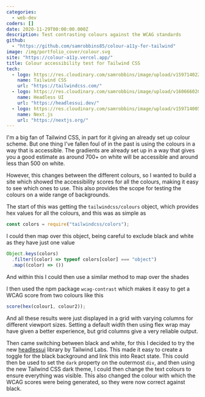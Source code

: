 ```yaml
---
categories:
  - web-dev
coders: []
date: 2020-11-29T00:00:00.000Z
description: Test contrasting colours against the WCAG standards
github:
  - "https://github.com/samrobbins85/colour-a11y-for-tailwind"
image: /img/portfolio_cover/colour.svg
site: "https://colour-a11y.vercel.app/"
title: Colour accessibility test for Tailwind CSS
tech:
  - logo: https://res.cloudinary.com/samrobbins/image/upload/v1597140224/tailwindcss_rnpshz.svg
    name: Tailwind CSS
    url: "https://tailwindcss.com/"
  - logo: https://res.cloudinary.com/samrobbins/image/upload/v1606660202/headless_f6rnbz.svg
    name: Headless UI
    url: "https://headlessui.dev/"
  - logo: https://res.cloudinary.com/samrobbins/image/upload/v1597140056/next-black_csivx6.svg
    name: Next.js
    url: "https://nextjs.org/"
---
```


I'm a big fan of Tailwind CSS, in part for it giving an already set up colour scheme. But one thing I've fallen foul of in the past is using the colours in a way that is accessible. The gradients are already set up in a way that gives you a good estimate as around 700+ on white will be accessible and around less than 500 on white.

However, this changes between the different colours, so I wanted to build a site which showed the accessibility scores for all the colours, making it easy to see which ones to use. This also provides the scope for testing the colours on a wide range of backgrounds.

The start of this was getting the `tailwindcss/colours` object, which provides hex values for all the colours, and this was as simple as

```js
const colors = require("tailwindcss/colors");
```

I could then map over this object, being careful to exclude black and white as they have just one value

```js
Object.keys(colors)
  .filter((color) => typeof colors[color] === "object")
  .map((color) => ())
```

And within this I could then use a similar method to map over the shades

I then used the npm package `wcag-contrast` which makes it easy to get a WCAG score from two colours like this

```js
score(hex(colour1, colour2));
```

And all these results were just displayed in a grid with varying columns for different viewport sizes. Setting a default width then using flex wrap may have given a better experience, but grid columns give a very reliable output.

Then came switching between black and white, for this I decided to try the new [headlessui](https://headlessui.dev/) library by Tailwind Labs. This made it easy to create a toggle for the black background and link this into React state. This could then be used to set the `dark` property on the outermost `div`, and then using the new Tailwind CSS dark theme, I could then change the text colours to ensure everything was visible. This also changed the colour with which the WCAG scores were being generated, so they were now correct against black.

